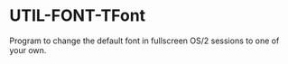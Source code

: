 UTIL-FONT-TFont
===============

Program to change the default font in fullscreen OS/2     sessions to one of your own.
